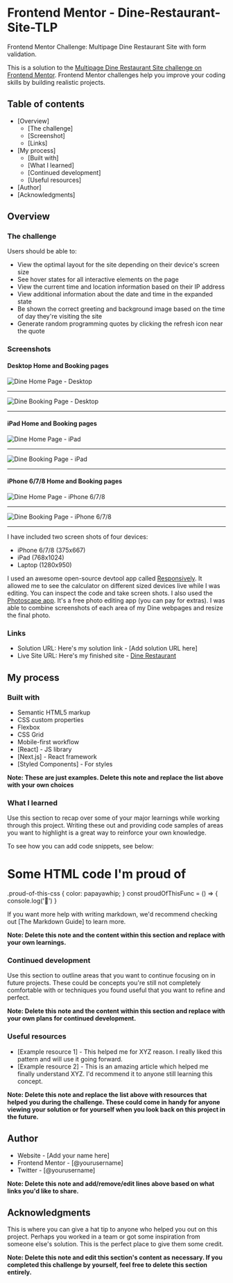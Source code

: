 # Frontend Mentor - Dine-Restaurant-Site-TLP
Frontend Mentor Challenge: Multipage Dine Restaurant Site with form validation. 


This is a solution to the [Multipage Dine Restaurant Site challenge on Frontend Mentor](https://www.frontendmentor.io/challenges/dine-restaurant-website-yAt7Vvxt7/hub/dine-restaurant-website-kHPDTFLP8). Frontend Mentor challenges help you improve your coding skills by building realistic projects. 

## Table of contents

- [Overview]
  - [The challenge]
  - [Screenshot]
  - [Links]
- [My process]
  - [Built with]
  - [What I learned]
  - [Continued development]
  - [Useful resources]
- [Author]
- [Acknowledgments]

## Overview

### The challenge

Users should be able to:

- View the optimal layout for the site depending on their device's screen size
- See hover states for all interactive elements on the page
- View the current time and location information based on their IP address
- View additional information about the date and time in the expanded state
- Be shown the correct greeting and background image based on the time of day they're visiting the site
- Generate random programming quotes by clicking the refresh icon near the quote

### Screenshots
#### Desktop Home and Booking pages
![Dine Home Page - Desktop](images/screenshots/DineHomeDesktop.jpg)
***
![Dine Booking Page - Desktop](images/screenshots/DineBookingDesktop.jpg)
***

#### iPad Home and Booking pages
![Dine Home Page - iPad](images/screenshots/DineHomeIPad.jpg)
***
![Dine Booking Page - iPad](images/screenshots/DineBookingIPad.jpg)
***

#### iPhone 6/7/8 Home and Booking pages
![Dine Home Page - iPhone 6/7/8](images/screenshots/DineHomeIPhone678.jpg)
***
![Dine Booking Page - iPhone 6/7/8](images/screenshots/DineBookingIPhone678.jpg)
***

I have included two screen shots of four devices: 
* iPhone 6/7/8 (375x667)
* iPad (768x1024)
* Laptop (1280x950)

I used an awesome open-source devtool app called [Responsively](https://opencollective.com/responsively). It allowed me to see the calculator on different sized devices live while I was editing. You can inspect the code and take screen shots.  I also used the [Photoscape app](http://www.photoscape.org/ps/main/index.php). It's a free photo editing app (you can pay for extras). I was able to combine screenshots of each area of my Dine webpages and resize the final photo. 

### Links

- Solution URL: Here's my solution link - [Add solution URL here]
- Live Site URL: Here's my finished site - [Dine Restaurant](https://dine-restaurant-site-tlp.vercel.app/)

## My process

### Built with

- Semantic HTML5 markup
- CSS custom properties
- Flexbox
- CSS Grid
- Mobile-first workflow
- [React] - JS library
- [Next.js] - React framework
- [Styled Components] - For styles

**Note: These are just examples. Delete this note and replace the list above with your own choices**

### What I learned

Use this section to recap over some of your major learnings while working through this project. Writing these out and providing code samples of areas you want to highlight is a great way to reinforce your own knowledge.

To see how you can add code snippets, see below:

<h1>Some HTML code I'm proud of</h1>
.proud-of-this-css {
  color: papayawhip;
}
const proudOfThisFunc = () => {
  console.log('🎉')
}

If you want more help with writing markdown, we'd recommend checking out [The Markdown Guide] to learn more.

**Note: Delete this note and the content within this section and replace with your own learnings.**

### Continued development

Use this section to outline areas that you want to continue focusing on in future projects. These could be concepts you're still not completely comfortable with or techniques you found useful that you want to refine and perfect.

**Note: Delete this note and the content within this section and replace with your own plans for continued development.**

### Useful resources

- [Example resource 1] - This helped me for XYZ reason. I really liked this pattern and will use it going forward.
- [Example resource 2] - This is an amazing article which helped me finally understand XYZ. I'd recommend it to anyone still learning this concept.

**Note: Delete this note and replace the list above with resources that helped you during the challenge. These could come in handy for anyone viewing your solution or for yourself when you look back on this project in the future.**

## Author

- Website - [Add your name here]
- Frontend Mentor - [@yourusername]
- Twitter - [@yourusername]

**Note: Delete this note and add/remove/edit lines above based on what links you'd like to share.**

## Acknowledgments

This is where you can give a hat tip to anyone who helped you out on this project. Perhaps you worked in a team or got some inspiration from someone else's solution. This is the perfect place to give them some credit.

**Note: Delete this note and edit this section's content as necessary. If you completed this challenge by yourself, feel free to delete this section entirely.**
